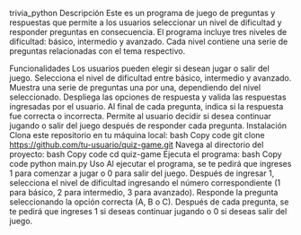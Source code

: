 trivia_python
Descripción
Este es un programa de juego de preguntas y respuestas que permite a los usuarios seleccionar un nivel de dificultad y responder preguntas en consecuencia. El programa incluye tres niveles de dificultad: básico, intermedio y avanzado. Cada nivel contiene una serie de preguntas relacionadas con el tema respectivo.

Funcionalidades
Los usuarios pueden elegir si desean jugar o salir del juego.
Selecciona el nivel de dificultad entre básico, intermedio y avanzado.
Muestra una serie de preguntas una por una, dependiendo del nivel seleccionado.
Despliega las opciones de respuesta y valida las respuestas ingresadas por el usuario.
Al final de cada pregunta, indica si la respuesta fue correcta o incorrecta.
Permite al usuario decidir si desea continuar jugando o salir del juego después de responder cada pregunta.
Instalación
Clona este repositorio en tu máquina local:
bash
Copy code
git clone https://github.com/tu-usuario/quiz-game.git
Navega al directorio del proyecto:
bash
Copy code
cd quiz-game
Ejecuta el programa:
bash
Copy code
python main.py
Uso
Al ejecutar el programa, se te pedirá que ingreses 1 para comenzar a jugar o 0 para salir del juego.
Después de ingresar 1, selecciona el nivel de dificultad ingresando el número correspondiente (1 para básico, 2 para intermedio, 3 para avanzado).
Responde la pregunta seleccionando la opción correcta (A, B o C).
Después de cada pregunta, se te pedirá que ingreses 1 si deseas continuar jugando o 0 si deseas salir del juego.
